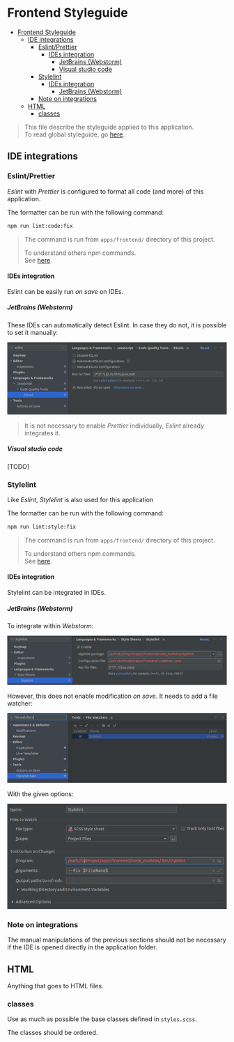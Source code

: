 # Frontend Styleguide

<!-- TOC -->
* [Frontend Styleguide](#frontend-styleguide)
  * [IDE integrations](#ide-integrations)
    * [Eslint/Prettier](#eslintprettier)
      * [IDEs integration](#ides-integration)
        * [JetBrains (Webstorm)](#jetbrains-webstorm)
        * [Visual studio code](#visual-studio-code)
    * [Stylelint](#stylelint)
      * [IDEs integration](#ides-integration-1)
        * [JetBrains (Webstorm)](#jetbrains-webstorm-1)
    * [Note on integrations](#note-on-integrations)
  * [HTML](#html)
    * [classes](#classes)
<!-- TOC -->

> This file describe the styleguide applied to this application.  
> To read global styleguide, go [here](../../docs/styleguide.md).

## IDE integrations

### Eslint/Prettier

_Eslint_ with _Prettier_ is configured to format all code (and more) of this application.

The formatter can be run with the following command:

```bash
npm run lint:code:fix
```

> The command is run from `apps/frontend/` directory of this project.
>
> To understand others npm commands.  
> See [here](../README.md#commands).

#### IDEs integration

Eslint can be easily run _on save_ on IDEs.

##### JetBrains (Webstorm)

These IDEs can automatically detect Eslint.
In case they do not, it is possible to set it manually:

![webstorm.integration](./images/styleguide/eslint-integration.webstorm.png)

> It is not necessary to enable _Prettier_ individually, _Eslint_ already integrates it.

##### Visual studio code

[TODO]

### Stylelint

Like _Eslint_, _Stylelint_ is also used for this application

The formatter can be run with the following command:

```bash
npm run lint:style:fix
```

> The command is run from `apps/frontend/` directory of this project.
>
> To understand others npm commands.  
> See [here](../README.md#commands).

#### IDEs integration

Stylelint can be integrated in IDEs.

##### JetBrains (Webstorm)

To integrate within _Webstorm_:

![webstorm.integration](./images/styleguide/stylelint-integration.webstorm.png)

However, this does not enable modification _on save_.
It needs to add a file watcher:

![webstorm.file-watcher](./images/styleguide/stylelint-file-watcher.webstorm.png)

With the given options:

![webstorm.on-save](./images/styleguide/stylelint-on-save.webstorm.png)

### Note on integrations

The manual manipulations of the previous sections should not be necessary
if the IDE is opened directly in the application folder.

## HTML

Anything that goes to HTML files.

### classes

Use as much as possible the base classes defined in `styles.scss`.

The classes should be ordered.
